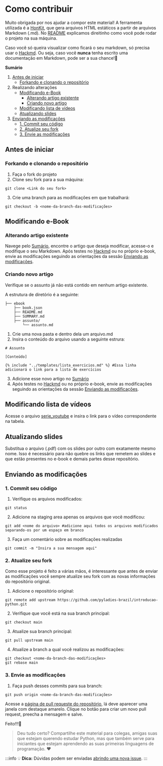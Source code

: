 # Como contribuir
Muito obrigada por nos ajudar a compor este material! A ferramenta utilizada é a [HonKit](https://github.com/honkit/honkit/), que gera arquivos HTML estáticos a partir de arquivos Markdown (.md). No [README](README.md) explicamos direitinho como você pode rodar o projeto na sua máquina.

Caso você só queira visualizar como ficará o seu markdown, só precisa usar o [Hackmd](https://hackmd.io/). Ou seja, caso você **nunca** tenha escrito uma documentação em Markdown, pode ser a sua chance!:rocket:

**Sumário**

1. [Antes de iniciar](#antes-de-iniciar)
   - [Forkando e clonando o repositório](#forkando-e-clonando-o-repositório)
2. Realizando alterações
   - [Modificando e-Book](#modificando-e-book)
     - [Alterando artigo existente](#alterando-artigo-existente)
     - [Criando novo artigo](#criando-novo-artigo)
   - [Modificando lista de vídeos](#modificando-lista-de-vídeos)
   - [Atualizando slides](#atualizando-slides)
4. [Enviando as modificações](#enviando-as-modificações)
   - [1. Commit seu código](#1-commit-seu-código)
   - [2. Atualize seu fork](#2-atualize-seu-fork)
   - [3. Envie as modificações](#3-envie-as-modificações)


## Antes de iniciar
### Forkando e clonando o repositório

1. Faça o fork do projeto
2. Clone seu fork para a sua máquina:
```
git clone <Link do seu fork>
```

3. Crie uma branch para as modificações em que trabalhará: 
```
git checkout -b <nome-da-branch-das-modificações>
```

## Modificando e-Book
### Alterando artigo existente
Navege pelo [Sumário](ebook/SUMMARY.md), encontre o artigo que deseja modificar, acesse-o e modifique o seu Markdown. Após testes no [Hackmd](https://hackmd.io/) ou no próprio e-book, envie as modificações seguindo as orientações da sessão [Enviando as modificações](#enviando-as-modificações).

### Criando novo artigo
Verifique se o assunto já não está contido em nenhum artigo existente.

A estrutura de diretório é a seguinte:

```
├── ebook
    ├── book.json
    ├── README.md
    ├── SUMMARY.md
    ├── assunto/   
        └── assunto.md
```
1. Crie uma nova pasta e dentro dela um arquivo.md
2. Insira o conteúdo do arquivo usando a seguinte estrura:
```
# Assunto

[Conteúdo]

{% include "../templates/lista_exercicios.md" %} #Essa linha adicionará o link para a lista de exercícios
```
3. Adicione esse novo artigo no [Sumário](ebook/SUMMARY.md)
4. Após testes no [Hackmd](https://hackmd.io/) ou no próprio e-book, envie as modificações seguindo as orientações da sessão [Enviando as modificações](#enviando-as-modificações).

## Modificando lista de vídeos
Acesse o arquivo [serie_youtube](serie_youtube.md) e insira o link para o vídeo correspondente na tabela.

## Atualizando slides
Substitua o arquivo (.pdf) com os slides por outro com exatamente mesmo nome. Isso é necessário para não quebre os links que remetem ao slides e que estão presentes no e-book e demais partes desse repositório.

## Enviando as modificações
### 1. Commit seu código
1. Verifique os arquivos modificados:
```
git status
```

2. Adicione na staging area apenas os arquivos que vocẽ modificou:
```
git add <nome do arquivo> #adicione aqui todos os arquivos modificados separando-os por um espaço em branco
```

3. Faça um comentário sobre as modificações realizadas
```
git commit -m "Insira a sua mensagem aqui"
```

### 2. Atualize seu fork
Como esse projeto é feito a várias mãos, é interessante que antes de enviar as modificações você sempre atualize seu fork com as novas informações do repositório original.

1. Adicione o repositório original:
```
git remote add upstream https://github.com/pyladies-brazil/introducao-python.git
```

2. Verifique que você está na sua branch principal:
```
git checkout main
```

3. Atualize sua branch principal:
```
git pull upstream main
```

4. Atualize a branch a qual você realizou as modificações:
```
git checkout <nome-da-branch-das-modificações>
git rebase main
```

### 3. Envie as modificações
1. Faça push desses commits para sua branch: 
```
git push origin <nome-da-branch-das-modificações>
```

Acesse a [página de pull requeste do repositório](https://github.com/pyladies-brazil/introducao-python/pulls), lá deve aparecer uma janela com destaque amarelo. Clique no botão para criar um novo pull request, preecha a mensagem e salve.

Feito!!!:sunflower:

> Deu tudo certo? Compartilhe este material para colegas, amigas suas que estejam querendo estudar Python, mas que também serve para iniciantes que estejam aprendendo as suas primeiras linguagens de programação. :heart:

:::info
:bulb: **Dica:** Dúvidas podem ser enviadas [abrindo uma nova issue](https://github.com/pyladies-brazil/introducao-python/issues).
:::
